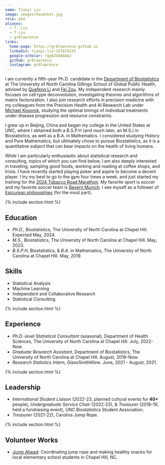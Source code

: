 ```yaml
---
name: Tianyi Liu
image: images/headshot.jpg
role: phd
aliases:
  - T. Liu
  - T Liu
  - gr8lawrence
links:
  home-page: https://gr8lawrence.github.io
  linkedin: tianyi-liu-157874133
  google-scholar: rgq62U4AAAAJ
  github: gr8lawrence
  instagram: gr8lawrence
---
```


I am currently a fifth-year Ph.D. candidate in the [Department of Biostatistics](https://sph.unc.edu/bios/biostatistics/) at The University of North Carolina Gillings School of Global Public Health, advised by [Quefeng Li](http://www.bios.unc.edu/~quefeng/) and [Fei Zou](https://sph.unc.edu/adv_profile/fei-zou-phd/). My independent research mainly focuses on cell type deconvolution, investigating theories and algorithms of matrix factorization. I also join research efforts in precision medicine with my colleagues from the Precision Health and AI Research Lab under [Michael Kosorok](https://tarheels.live/kosoroklab/), studying the optimal timings of individual treatments under disease progression and resource constraints.

I grew up in Beijing, China and began my college in the United States at UNC, where I obtained both a B.S.P.H (and much later, an M.S.) in Biostatistics, as well as a B.A. in Mathematics. I considered studying History and Pure Mathematics, but ultimately chose to pursue Biostatistics, as it is a quantitative subject that can bear impacts on the health of living humans.

While I am particularly enthusiastic about statistical research and consulting, topics of which you can find below, I am also deeply interested in traveling, sampling good foods, working and reading at coffee shops, and trivia. I have recently started playing poker and aspire to become a decent player. I try my best to go to the gym four times a week, and just started my training for the [2024 Tobacco Road Marathon](https://tobaccoroadmarathon.com/). My favorite sport is soccer and my favorite soccer team is [Bayern Munich](https://en.wikipedia.org/wiki/FC_Bayern_Munich). I see myself as a follower of [Epicurean philosophies](https://plato.stanford.edu/entries/epicurus/) (for the most part).

{% include section.html %}

## Education

* *Ph.D.*, Biostatistics, The University of North Carolina at Chapel Hill. Expected May, 2024.
* *M.S.*, Biostatistics, The University of North Carolina at Chapel Hill. May, 2023.
* *B.S.P.H*, Biostatistics, & *B.A.* in Mathematics, The University of North Carolina at Chapel Hill. May, 2019.

## Skills

* Statistical Analysis
* Machine Learning
* Independent and Collaborative Research
* Statistical Consulting

{% include section.html %}
## Experience

* *Ph.D.-level Statistical Consultant* (seasonal), Department of Health Sciences, The University of North Carolina at Chapel Hill. July, 2022-Now.
* *Graduate Research Assistant*, Department of Biostatistics, The University of North Carolina at Chapel Hill. August, 2019-Now.
* *Research Statistics Intern*, GlaxoSmithKline. June, 2021 - August, 2021.

{% include section.html %}
## Leadership

* *International Student Liaison* (2022-23, planned cultural events for **40+** people), *Undergraduate Service Chair* (2022-23), & *Treasurer* (2018-19, held a fundraising event), UNC Biostatistics Student Association.
* *Treasurer* (2021-22), Carolina Jump Rope.


{% include section.html %}
## Volunteer Works
* [Jump Ahead](https://www.linkedin.com/company/jump-ahead/): Coordinating jump rope and making healthy snacks for local elementary school students in Chapel Hill, NC.
